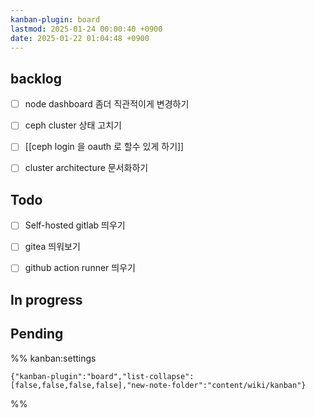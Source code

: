 ```yaml
---
kanban-plugin: board
lastmod: 2025-01-24 00:00:40 +0900
date: 2025-01-22 01:04:48 +0900
---
```


## backlog

- [ ] node dashboard 좀더 직관적이게 변경하기
- [ ] ceph cluster 상태 고치기
- [ ] [[ceph login 을 oauth 로 할수 있게 하기]]
- [ ] cluster architecture 문서화하기


## Todo

- [ ] Self-hosted gitlab 띄우기
- [ ] gitea 띄워보기
- [ ] github action runner 띄우기


## In progress



## Pending





%% kanban:settings
```
{"kanban-plugin":"board","list-collapse":[false,false,false,false],"new-note-folder":"content/wiki/kanban"}
```
%%